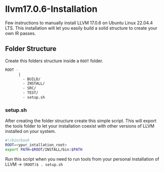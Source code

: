 # llvm17.0.6-Installation
Few instructions to manually install LLVM 17.0.6 on Ubuntu Linux 22.04.4 LTS. This installation will let you easily build a solid structure to create your own IR passes.

## Folder Structure
Create this folders structure inside a ```ROOT``` folder.
```bash
ROOT -
      |
        - BUILD/
        - INSTALL/
        - SRC/
        - TEST/
        - setup.sh
```
### setup.sh
After creating the folder structure create this simple script. This will export the tools folder to let your installation coexist with other versions of LLVM installed on your system.
```bash
#!/bin/bash
ROOT=<ypur_intallation_root>
export PATH=$ROOT/INSTALL/bin:$PATH 
```
Run this script when you need to run tools from your personal installation of LLVM -> ```(ROOT)$ . setup.sh``` 
